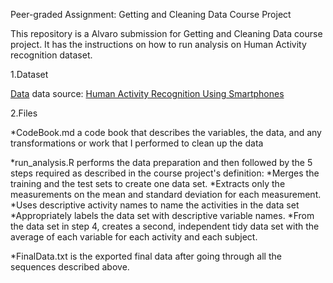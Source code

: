 Peer-graded Assignment: Getting and Cleaning Data Course Project

This repository is a Alvaro submission for Getting and Cleaning Data course project. It has the instructions on how to run analysis on Human Activity recognition dataset.

1.Dataset

[Data](https://d396qusza40orc.cloudfront.net/getdata%2Fprojectfiles%2FUCI%20HAR%20Dataset.zip)
data source: [Human Activity Recognition Using Smartphones](http://archive.ics.uci.edu/ml/datasets/Human+Activity+Recognition+Using+Smartphones)

2.Files

*CodeBook.md a code book that describes the variables, the data, and any transformations or work that I performed to clean up the data

*run_analysis.R performs the data preparation and then followed by the 5 steps required as described in the course project's definition:
  *Merges the training and the test sets to create one data set.
  *Extracts only the measurements on the mean and standard deviation for each measurement.
  *Uses descriptive activity names to name the activities in the data set
  *Appropriately labels the data set with descriptive variable names.
  *From the data set in step 4, creates a second, independent tidy data set with the average of each variable for each activity and each subject.
  
*FinalData.txt is the exported final data after going through all the sequences described above.
